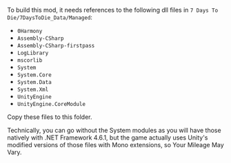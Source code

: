 To build this mod, it needs references to the following dll files in `7 Days To Die/7DaysToDie_Data/Managed`:

- `0Harmony`
- `Assembly-CSharp`
- `Assembly-CSharp-firstpass`
- `LogLibrary`
- `mscorlib`
- `System`
- `System.Core`
- `System.Data`
- `System.Xml`
- `UnityEngine`
- `UnityEngine.CoreModule`

Copy these files to this folder.

Technically, you can go without the System modules as you will have those natively with .NET Framework 4.6.1, but
the game actually uses Unity's modified versions of those files with Mono extensions, so Your Mileage May Vary.